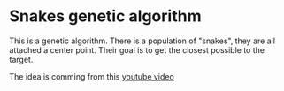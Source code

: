 # Snakes genetic algorithm

This is a genetic algorithm.
There is a population of "snakes", they are all attached a center point.
Their goal is to get the closest possible to the target.

The idea is comming from this <a href="https://www.youtube.com/watch?v=XcinBPhgT7M" target="_blank">youtube video</a>
